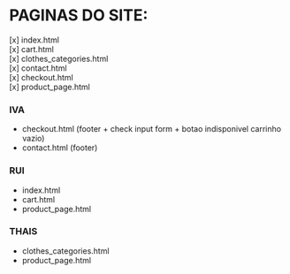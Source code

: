 # PAGINAS DO SITE:

[x] index.html  
[x] cart.html  
[x] clothes_categories.html  
[x] contact.html  
[x] checkout.html  
[x] product_page.html  


### IVA

- checkout.html  (footer + check input form + botao indisponivel carrinho vazio)
- contact.html  (footer)

### RUI

- index.html  
- cart.html  
- product_page.html  

### THAIS

- clothes_categories.html  
- product_page.html  